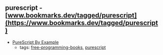 purescript - [www.bookmarks.dev/tagged/purescript](https://www.bookmarks.dev/tagged/purescript) 
---
* [PureScript By Example](https://leanpub.com/purescript/read)
    * tags: [free-programming-books](../tags/free-programming-books.md), [purescript](../tags/purescript.md)
